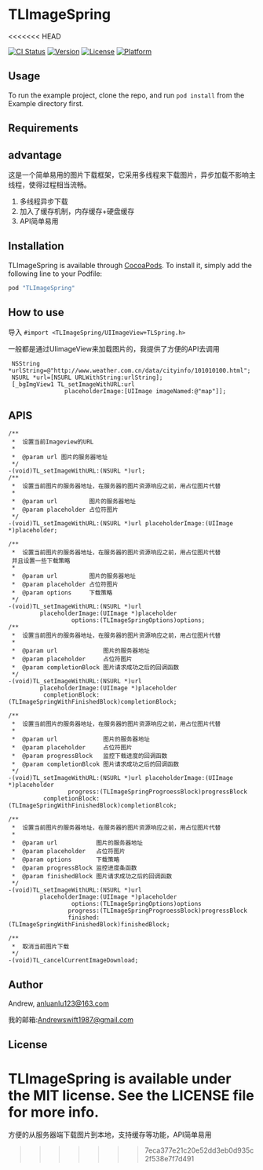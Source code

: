# TLImageSpring
<<<<<<< HEAD

[![CI Status](http://img.shields.io/travis/Andrew/TLImageSpring.svg?style=flat)](https://travis-ci.org/Andrew/TLImageSpring)
[![Version](https://img.shields.io/cocoapods/v/TLImageSpring.svg?style=flat)](http://cocoapods.org/pods/TLImageSpring)
[![License](https://img.shields.io/cocoapods/l/TLImageSpring.svg?style=flat)](http://cocoapods.org/pods/TLImageSpring)
[![Platform](https://img.shields.io/cocoapods/p/TLImageSpring.svg?style=flat)](http://cocoapods.org/pods/TLImageSpring)

## Usage

To run the example project, clone the repo, and run `pod install` from the Example directory first.

## Requirements

## advantage
这是一个简单易用的图片下载框架，它采用多线程来下载图片，异步加载不影响主线程，使得过程相当流畅。

1. 多线程异步下载
2. 加入了缓存机制，内存缓存+硬盘缓存
3. API简单易用


## Installation

TLImageSpring is available through [CocoaPods](http://cocoapods.org). To install
it, simply add the following line to your Podfile:

```ruby
pod "TLImageSpring"
```

## How to use

导入 `#import <TLImageSpring/UIImageView+TLSpring.h>`

一般都是通过UIimageView来加载图片的，我提供了方便的API去调用

```
 NSString *urlString=@"http://www.weather.com.cn/data/cityinfo/101010100.html";
 NSURL *url=[NSURL URLWithString:urlString];
 [_bgImgView1 TL_setImageWithURL:url
                placeholderImage:[UIImage imageNamed:@"map"]];
```

## APIS

```
/**
 *  设置当前Imageview的URL
 *
 *  @param url 图片的服务器地址
 */
-(void)TL_setImageWithURL:(NSURL *)url;
/**
 *  设置当前图片的服务器地址，在服务器的图片资源响应之前，用占位图片代替
 *
 *  @param url         图片的服务器地址
 *  @param placeholder 占位符图片
 */
-(void)TL_setImageWithURL:(NSURL *)url placeholderImage:(UIImage *)placeholder;

/**
 *  设置当前图片的服务器地址，在服务器的图片资源响应之前，用占位图片代替
 并且设置一些下载策略
 *
 *  @param url         图片的服务器地址
 *  @param placeholder 占位符图片
 *  @param options     下载策略
 */
-(void)TL_setImageWithURL:(NSURL *)url
         placeholderImage:(UIImage *)placeholder
                  options:(TLImageSpringOptions)options;
/**
 *  设置当前图片的服务器地址，在服务器的图片资源响应之前，用占位图片代替
 *
 *  @param url             图片的服务器地址
 *  @param placeholder     占位符图片
 *  @param completionBlock 图片请求成功之后的回调函数
 */
-(void)TL_setImageWithURL:(NSURL *)url
         placeholderImage:(UIImage *)placeholder
          completionBlock:(TLImageSpringWithFinishedBlock)completionBlock;

/**
 *  设置当前图片的服务器地址，在服务器的图片资源响应之前，用占位图片代替
 *
 *  @param url             图片的服务器地址
 *  @param placeholder     占位符图片
 *  @param progressBlock   监控下载进度的回调函数
 *  @param completionBlcok 图片请求成功之后的回调函数
 */
-(void)TL_setImageWithURL:(NSURL *)url placeholderImage:(UIImage *)placeholder
                 progress:(TLImageSpringProgroessBlock)progressBlock
          completionBlock:(TLImageSpringWithFinishedBlock)completionBlcok;

/**
 *  设置当前图片的服务器地址，在服务器的图片资源响应之前，用占位图片代替
 *
 *  @param url           图片的服务器地址
 *  @param placeholder   占位符图片
 *  @param options       下载策略
 *  @param progressBlock 监控进度条函数
 *  @param finishedBlock 图片请求成功之后的回调函数
 */
-(void)TL_setImageWithURL:(NSURL *)url
         placeholderImage:(UIImage *)placeholder
                  options:(TLImageSpringOptions)options
                 progress:(TLImageSpringProgroessBlock)progressBlock
                 finished:(TLImageSpringWithFinishedBlock)finishedBlock;

/**
 *  取消当前图片下载
 */
-(void)TL_cancelCurrentImageDownload;
```

## Author

Andrew, anluanlu123@163.com

我的邮箱:Andrewswift1987@gmail.com

## License

TLImageSpring is available under the MIT license. See the LICENSE file for more info.
=======
方便的从服务器端下载图片到本地，支持缓存等功能，API简单易用
>>>>>>> 7eca377e21c20e52dd3eb0d935c2f538e7f7d491
